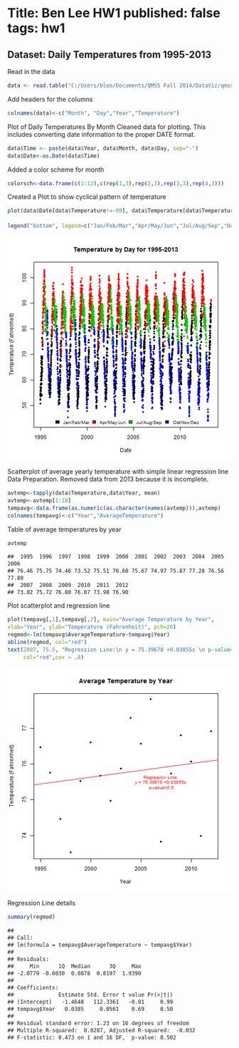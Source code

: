 Title: Ben Lee HW1
published: false
tags: hw1
========================================================
## Dataset: Daily Temperatures from 1995-2013

Read in the data

```r
data <- read.table("C:/Users/blee/Documents/QMSS Fall 2014/DataViz/qmssviz/Lab1/Daily_Temperature_1995-2013_DELHI.txt")
```

Add headers for the columns

```r
colnames(data)<-c("Month", "Day","Year","Temperature")
```

Plot of Daily Temperatures By Month
Cleaned data for plotting. This includes converting date information to the proper DATE format. 

```r
data$Time <- paste(data$Year, data$Month, data$Day, sep="-")
data$Date<-as.Date(data$Time)
```
Added a color scheme for month

```r
colorsch<-data.frame(c(1:12),c(rep(1,3),rep(2,3),rep(3,3),rep(4,3)))
```

Created a Plot to show cyclical pattern of temperature

```r
plot(data$Date[data$Temperature!=-99], data$Temperature[data$Temperature!=-99], main="Temperature by Day for 1995-2013",xlab="Date", ylab="Temperature (Fahrenheit)", ylim = c(min(data$Temperature[data$Temperature!=-99]),max(data$Temperature[data$Temperature!=-99]) ), type ="p", pch=20, col = colorsch[data$Month,2])

legend("bottom", legend=c("Jan/Feb/Mar","Apr/May/Jun","Jul/Aug/Sep","Oct/Nov/Dec"), fill=c(1,2,3,4),cex=0.85,horiz=TRUE, bty="n", x.intersp)
```

![plot of chunk unnamed-chunk-5](figure/unnamed-chunk-5.png) 

Scatterplot of average yearly temperature with simple linear regression line
Data Preparation. Removed data from 2013 because it is incomplete. 

```r
avtemp<-tapply(data$Temperature,data$Year, mean)
avtemp<-avtemp[1:18]
tempavg<-data.frame(as.numeric(as.character(names(avtemp))),avtemp)
colnames(tempavg)<-c("Year","AverageTemperature")
```

Table of average temperatures by year

```r
avtemp
```

```
##  1995  1996  1997  1998  1999  2000  2001  2002  2003  2004  2005  2006 
## 76.46 75.75 74.46 73.52 75.51 76.60 75.67 74.97 75.87 77.28 76.56 77.80 
##  2007  2008  2009  2010  2011  2012 
## 73.82 75.72 76.80 76.07 73.98 76.90
```

Plot scatterplot and regression line

```r
plot(tempavg[,1],tempavg[,2], main="Average Temperature by Year", 
xlab="Year", ylab="Temperature (Fahrenheit)", pch=20)
regmod<-lm(tempavg$AverageTemperature~tempavg$Year)
abline(regmod, col="red")
text(2007, 75.5, "Regression Line:\n y = 75.39678 +0.03855x \n p-value<0.5",
     col="red",cex = .8)
```

![plot of chunk unnamed-chunk-8](figure/unnamed-chunk-8.png) 

Regression Line details

```r
summary(regmod)
```

```
## 
## Call:
## lm(formula = tempavg$AverageTemperature ~ tempavg$Year)
## 
## Residuals:
##     Min      1Q  Median      3Q     Max 
## -2.0779 -0.6030  0.0878  0.8197  1.9390 
## 
## Coefficients:
##              Estimate Std. Error t value Pr(>|t|)
## (Intercept)   -1.4648   112.3361   -0.01     0.99
## tempavg$Year   0.0385     0.0561    0.69     0.50
## 
## Residual standard error: 1.23 on 16 degrees of freedom
## Multiple R-squared:  0.0287,	Adjusted R-squared:  -0.032 
## F-statistic: 0.473 on 1 and 16 DF,  p-value: 0.502
```
